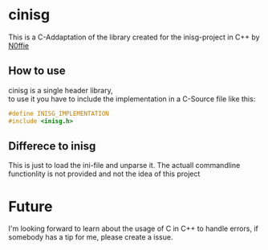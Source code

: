 # cinisg
This is a C-Addaptation of the library created for the inisg-project in C++ by [N0ffie](https://github.com/Knoficooki/inisg)

## How to use
cinisg is a single header library,\
to use it you have to include the implementation in a C-Source file like this:

```cpp
#define INISG_IMPLEMENTATION
#include <inisg.h>
``` 

## Differece to inisg
This is just to load the ini-file and unparse it.
The actuall commandline functionlity is not provided and not the idea of this project

# Future
I'm looking forward to learn about the usage of C in C++ to handle errors, if somebody has a tip for me, please create a issue.
